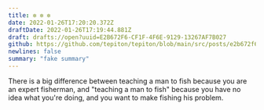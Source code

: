 ```yaml
---
title: ✼ ✼ ✼
date: 2022-01-26T17:20:20.372Z
draftDate: 2022-01-26T17:19:44.881Z
draft: drafts://open?uuid=E2B672F6-CF1F-4F6E-9129-13267AF7B027
github: https://github.com/tepiton/tepiton/blob/main/src/posts/e2b672f6-cf1f-4f6e-9129-13267af7b027.md
newlines: false
summary: "fake summary"
---
```

There is a big difference between teaching a man to fish because you are an expert fisherman, and "teaching a man to fish" because you have no idea what you're doing, and you want to make fishing his problem.
